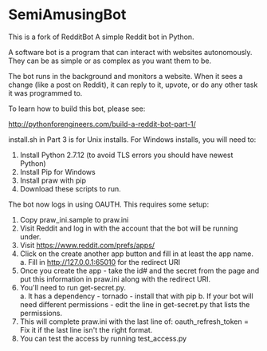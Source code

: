 SemiAmusingBot
==============

This is a fork of RedditBot
A simple Reddit bot in Python.

A software bot is a program that can interact with websites autonomously. They can be as simple or as complex as you want them to be.

The bot runs in the background and monitors a website. When it sees a change (like a post on Reddit), it can reply to it, upvote, or do any other task it was programmed to.


To learn how to build this bot, please see:

http://pythonforengineers.com/build-a-reddit-bot-part-1/

install.sh in Part 3 is for Unix installs.  For Windows installs, you will need to:
1. Install Python 2.7.12 (to avoid TLS errors you should have newest Python)
2. Install Pip for Windows
3. Install praw with pip
4. Download these scripts to run.

The bot now logs in using OAUTH. This requires some setup:
1. Copy praw_ini.sample to praw.ini
2. Visit Reddit and log in with the account that the bot will be running under.
3. Visit https://www.reddit.com/prefs/apps/
4. Click on the create another app button and fill in at least the app name.
	a. Fill in http://127.0.0.1:65010 for the redirect URI
5. Once you create the app - take the id# and the secret from the page and put this information in praw.ini along with the redirect URI.
6. You'll need to run get-secret.py.  
	a. It has a dependency - tornado - install that with pip
	b. If your bot will need different permissions - edit the line in get-secret.py that lists the permissions.
7. This will complete praw.ini with the last line of:
	oauth_refresh_token = <the token that authorizes you application>
	Fix it if the last line isn't the right format.
8. You can test the access by running test_access.py